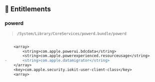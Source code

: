 ## 🔑 Entitlements

### powerd

> `/System/Library/CoreServices/powerd.bundle/powerd`

```diff

 	<array>
 		<string>com.apple.powerui.bdcdata</string>
 		<string>com.apple.powerexperienced.resourceusage</string>
-		<string>com.apple.datamigrator</string>
 	</array>
 	<key>com.apple.security.iokit-user-client-class</key>
 	<array>

```
